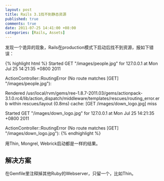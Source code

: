 ```yaml
---
layout: post
title: Rails 3.1找不到静态资源
published: true
comments: true
date: 2011-07-25 14:41:00 +08:00
categories: [Rails, Assets]
---
```



发现一个诡异的现象，Rails在production模式下启动后找不到资源，报如下错误：


{% highlight html %}
Started GET "/images/people.jpg" for 127.0.0.1 at Mon Jul 25 14:21:35 +0800 2011

ActionController::RoutingError (No route matches [GET] "/images/people.jpg"):

Rendered /usr/local/rvm/gems/ree-1.8.7-2011.03/gems/actionpack-3.1.0.rc4/lib/action_dispatch/middleware/templates/rescues/routing_error.erb within rescues/layout (0.8ms)
cache: [GET /images/down_logo.jpg] miss

Started GET "/images/down_logo.jpg" for 127.0.0.1 at Mon Jul 25 14:21:35 +0800 2011

ActionController::RoutingError (No route matches [GET] "/images/down_logo.jpg"):
{% endhighlight %}
  
用Thin, Mongrel, Webrick启动都是一样的结果。

解决方案
---------------------------------------
在Gemfile里注释掉其他Ruby的Webserver，只留一个，比如Thin。
